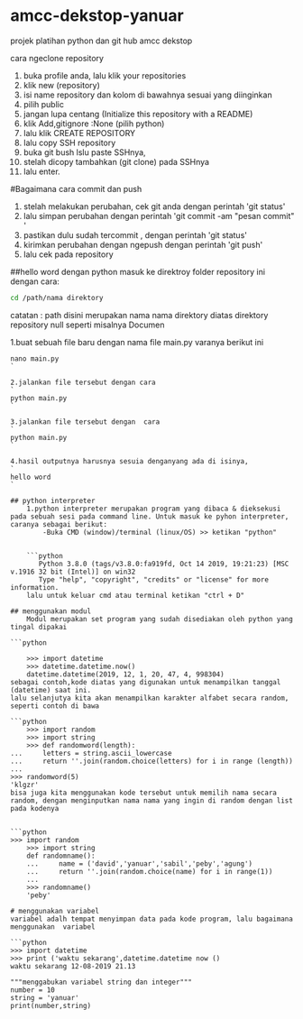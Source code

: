 # amcc-dekstop-yanuar
projek platihan python dan git hub amcc dekstop

cara ngeclone repository
1. buka profile anda, lalu klik your repositories
2. klik new (repository)
3. isi name repository dan kolom di bawahnya sesuai yang diinginkan
4. pilih public
5. jangan lupa centang (Initialize this repository with a README) 
6. klik Add,gitignore :None (pilih python)
7. lalu klik CREATE REPOSITORY
8. lalu copy SSH repository
9. buka git bush lslu paste SSHnya, 
10. stelah dicopy tambahkan (git clone) pada SSHnya
11. lalu enter.

#Bagaimana cara commit dan push
1. stelah melakukan perubahan, cek git anda dengan perintah 'git status'
2. lalu simpan perubahan dengan perintah 'git commit -am "pesan commit" '
3. pastikan dulu sudah tercommit , dengan perintah 'git status'
4. kirimkan perubahan dengan ngepush  dengan perintah 'git push'
5. lalu cek pada repository


##hello word dengan python
masuk ke direktroy folder repository ini dengan cara:
```bash
cd /path/nama direktory
```

catatan : path disini merupakan nama nama direktory diatas direktory repository null seperti misalnya Documen

1.buat sebuah file baru dengan nama file main.py varanya berikut ini
```
nano main.py
`

2.jalankan file tersebut dengan cara
`
python main.py
`

3.jalankan file tersebut dengan  cara
`
python main.py
`

4.hasil outputnya harusnya sesuia denganyang ada di isinya, 
`
hello word
`
	
## python interpreter
    1.python interpreter merupakan program yang dibaca & dieksekusi pada sebuah sesi pada command line. Untuk masuk ke pyhon interpreter, caranya sebagai berikut:
        -Buka CMD (window)/terminal (linux/OS) >> ketikan "python"


    ```python
       Python 3.8.0 (tags/v3.8.0:fa919fd, Oct 14 2019, 19:21:23) [MSC v.1916 32 bit (Intel)] on win32
       Type "help", "copyright", "credits" or "license" for more information.
    lalu untuk keluar cmd atau terminal ketikan "ctrl + D"

## menggunakan modul
    Modul merupakan set program yang sudah disediakan oleh python yang tingal dipakai 

```python

    >>> import datetime
    >>> datetime.datetime.now()
    datetime.datetime(2019, 12, 1, 20, 47, 4, 998304)
sebagai contoh,kode diatas yang digunakan untuk menampilkan tanggal (datetime) saat ini.
lalu selanjutya kita akan menampilkan karakter alfabet secara random, seperti contoh di bawa

```python
    >>> import random
    >>> import string
    >>> def randomword(length):
...     letters = string.ascii_lowercase
...     return ''.join(random.choice(letters) for i in range (length))
...
>>> randomword(5)
'klgzr'
bisa juga kita menggunakan kode tersebut untuk memilih nama secara random, dengan menginputkan nama nama yang ingin di random dengan list pada kodenya


```python
>>> import random
    >>> import string
    def randomname():
    ...     name = ('david','yanuar','sabil','peby','agung')
    ...     return ''.join(random.choice(name) for i in range(1))
    ...
    >>> randomname()
    'peby'

# menggunakan variabel
variabel adalh tempat menyimpan data pada kode program, lalu bagaimana menggunakan  variabel

```python 
>>> import datetime
>>> print ('waktu sekarang',datetime.datetime now ()
waktu sekarang 12-08-2019 21.13

"""menggabukan variabel string dan integer"""
number = 10
string = 'yanuar'
print(number,string)
